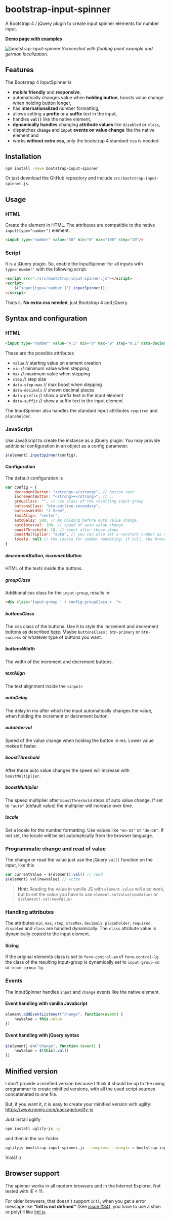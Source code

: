 # bootstrap-input-spinner

A Bootstrap 4 / jQuery plugin to create input spinner elements for number input.

**[Demo page with examples](http://shaack.com/projekte/bootstrap-input-spinner/)**

![bootstrap-input-spinner](https://shaack.com/projekte/assets/img/bootstrap-input-spinner.png)
*Screenshot with floating point example and german localization.*

## Features

The Bootstrap 4 InputSpinner is

- **mobile friendly** and **responsive**,
- automatically changes value when **holding button**, boosts value change when holding button longer,
- has **internationalized** number formatting,
- allows setting a **prefix** or a **suffix** text in the input,
- handles **`val()`** like the native element,
- **dynamically handles** changing **attribute values** like `disabled` or `class`,
- dispatches **`change`** and **`input`** **events on value change** like the native element and
- works **without extra css**, only the bootstrap 4 standard css is needed.

## Installation

```bash
npm install -save bootstrap-input-spinner
```

Or just download the GitHub repository and include `src/bootstrap-input-spinner.js`.

## Usage

### HTML
Create the element in HTML. The attributes are compatible to the native `input[type="number"]` element.
```html
<input type="number" value="50" min="0" max="100" step="10"/>
```

### Script
It is a jQuery plugin.
So, enable the InputSpinner for all inputs with `type='number'` with the following script.

```html
<script src="./src/bootstrap-input-spinner.js"></script>
<script>
    $("input[type='number']").inputSpinner();
</script>
```

Thats it. **No extra css needed**, just Bootstrap 4 and jQuery.

## Syntax and configuration

### HTML

```html
<input type="number" value="4.5" min="0" max="9" step="0.1" data-decimals="2" data-suffix="°C"/>
```

These are the possible attributes

- `value` // starting value on element creation
- `min` // minimum value when stepping
- `max` // maximum value when stepping
- `step` // step size  
- `data-step-max` // max boost when stepping
- `data-decimals` // shown decimal places
- `data-prefix` // show a prefix text in the input element
- `data-suffix` // show a suffix text in the input element

The InputSpinner also handles the standard input attributes `required` and `placeholder`.

### JavaScript

Use JavaScript to create the instance as a jQuery plugin. You may provide additional
configuration in an object as a config parameter.

```javascript
$(element).inputSpinner(config);
```

#### Configuration

The default configuration is

```javascript
var config = {
    decrementButton: "<strong>-</strong>", // button text
    incrementButton: "<strong>+</strong>", // ..
    groupClass: "", // css class of the resulting input-group
    buttonsClass: "btn-outline-secondary",
    buttonsWidth: "2.5rem",
    textAlign: "center",
    autoDelay: 500, // ms holding before auto value change
    autoInterval: 100, // speed of auto value change
    boostThreshold: 10, // boost after these steps
    boostMultiplier: "auto", // you can also set a constant number as multiplier
    locale: null // the locale for number rendering; if null, the browsers language is used
}
```

##### decrementButton, incrementButton

HTML of the texts inside the buttons.

##### groupClass

Additional css class for the `input-group`, results in

```html
<div class="input-group ' + config.groupClass + '">
```

##### buttonsClass

The css class of the buttons. Use it to style 
the increment and decrement buttons as described [here](https://getbootstrap.com/docs/4.0/components/buttons/).
Maybe `buttonsClass: btn-primary` or `btn-success` or whatever type of buttons you want.

##### buttonsWidth

The width of the increment and decrement buttons.

##### textAlign

The text alignment inside the `<input>`

##### autoDelay

The delay in ms after which the input automatically changes 
the value, when holding the increment or decrement button.

##### autoInterval

Speed of the value change when holding the button in ms. Lower value makes it faster.

##### boostThreshold

After these auto value changes the speed will increase with `boostMultiplier`.

##### boostMultiplier

The speed multiplier after `boostThreshold` steps of auto value change. 
If set to `"auto"` (default value) the multiplier will increase over time.

##### locale

Set a locale for the number formatting. Use values like `"en-US"` 
or `"de-DE"`. If not set, the locate will be set automatically from the
browser language.

### Programmatic change and read of value

The change or read the value just use the jQuery `val()` function
on the input, like this

```javascript
var currentValue = $(element).val() // read
$(element).val(newValue) // write
```

> **Hint:** Reading the value in vanilla JS with `element.value` will also work, but to set the value you have to use `element.setValue(newValue)` or `$(element).val(newValue)`  

### Handling attributes

The attributes
`min`, `max`, `step`, `stepMax`, `decimals`, `placeholder`, `required`, `disabled` and `class`
are handled dynamically. The `class` attribute value is dynamically copied to the input element.

#### Sizing

If the original elements class is set to `form-control-sm` of `form-control-lg` the class of the resulting input-group is 
dynamically set to `input-group-sm` or `input-group-lg`. 

### Events

The InputSpinner handles `input` and `change` events like the  native element.

#### Event handling with vanilla JavaScript

```javascript
element.addEventListener("change", function(event) {
    newValue = this.value
})
```

#### Event handling with jQuery syntax

```javascript
$(element).on("change", function (event) {
    newValue = $(this).val()
})
```

## Minified version

I don't provide a minified version because I think it should be up to the using programmer 
to create minified versions, with all the used script sources concatenated to one file.

But, if you want it, it is easy to create your minified version with uglify: https://www.npmjs.com/package/uglify-js

Just install uglify
```bash
npm install uglify-js -g
```
and then in the src-folder
```bash
uglifyjs bootstrap-input-spinner.js --compress --mangle > bootstrap-input-spinner.min.js
```

Violà! :)

## Browser support

The spinner works in all modern browsers and in the Internet Explorer. Not tested with IE < 11.

For older browsers, that doesn't support `Intl`, when you get a error message like
**"Intl is not defined"** (See [issue #34](https://github.com/shaack/bootstrap-input-spinner/issues/34)),
you have to use a shim or polyfill like [Intl.js](https://github.com/andyearnshaw/Intl.js).
